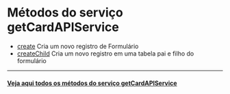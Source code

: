 # Métodos do serviço getCardAPIService

- [create](create/README.md)
  Cria um novo registro de Formulário
- [createChild​](createChild/README.md​) Cria um novo registro em uma tabela pai e filho do formulário

---

#### [Veja aqui todos os métodos do serviço getCardAPIService](https://api.fluig.com/old/sdk/com/fluig/sdk/service/CardAPIService.html)
